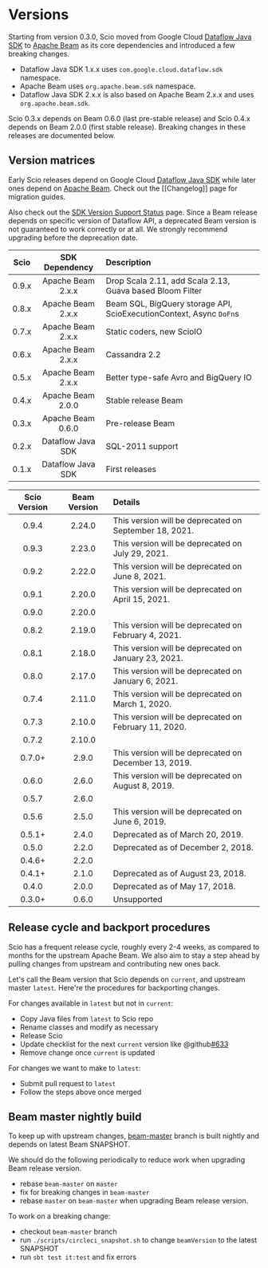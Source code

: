# Versions

Starting from version 0.3.0, Scio moved from Google Cloud [Dataflow Java SDK](https://github.com/GoogleCloudPlatform/DataflowJavaSDK) to [Apache Beam](https://beam.apache.org/) as its core dependencies and introduced a few breaking changes.

- Dataflow Java SDK 1.x.x uses `com.google.cloud.dataflow.sdk` namespace.
- Apache Beam uses `org.apache.beam.sdk` namespace.
- Dataflow Java SDK 2.x.x is also based on Apache Beam 2.x.x and uses `org.apache.beam.sdk`.

Scio 0.3.x depends on Beam 0.6.0 (last pre-stable release) and Scio 0.4.x depends on Beam 2.0.0 (first stable release). Breaking changes in these releases are documented below.

## Version matrices

Early Scio releases depend on Google Cloud [Dataflow Java SDK](https://github.com/GoogleCloudPlatform/DataflowJavaSDK) while later ones depend on [Apache Beam](https://github.com/apache/beam). Check out the [[Changelog]] page for migration guides.

Also check out the [SDK Version Support Status](https://cloud.google.com/dataflow/docs/support/sdk-version-support-status) page. Since a Beam release depends on specific version of Dataflow API, a deprecated Beam version is not guaranteed to work correctly or at all. We strongly recommend upgrading before the deprecation date.

| **Scio** | **SDK Dependency** | **Description**     |
|:--------:|:------------------:|:--------------------|
| 0.9.x    | Apache Beam 2.x.x  | Drop Scala 2.11, add Scala 2.13, Guava based Bloom Filter |
| 0.8.x    | Apache Beam 2.x.x  | Beam SQL, BigQuery storage API, ScioExecutionContext, Async `DoFn`s |
| 0.7.x    | Apache Beam 2.x.x  | Static coders, new ScioIO |
| 0.6.x    | Apache Beam 2.x.x  | Cassandra 2.2       |
| 0.5.x    | Apache Beam 2.x.x  | Better type-safe Avro and BigQuery IO |
| 0.4.x    | Apache Beam 2.0.0  | Stable release Beam |
| 0.3.x    | Apache Beam 0.6.0  | Pre-release Beam    |
| 0.2.x    | Dataflow Java SDK  | SQL-2011 support    |
| 0.1.x    | Dataflow Java SDK  | First releases      |

| **Scio Version** | **Beam Version** | **Details** |
|:----------------:|:----------------:|:------------|
| 0.9.4            | 2.24.0           | This version will be deprecated on September 18, 2021. |
| 0.9.3            | 2.23.0           | This version will be deprecated on July 29, 2021. |
| 0.9.2            | 2.22.0           | This version will be deprecated on June 8, 2021. |
| 0.9.1            | 2.20.0           | This version will be deprecated on April 15, 2021. |
| 0.9.0            | 2.20.0           |             |
| 0.8.2            | 2.19.0           | This version will be deprecated on February 4, 2021. |
| 0.8.1            | 2.18.0           | This version will be deprecated on January 23, 2021. |
| 0.8.0            | 2.17.0           | This version will be deprecated on January 6, 2021. |
| 0.7.4            | 2.11.0           | This version will be deprecated on March 1, 2020. |
| 0.7.3            | 2.10.0           | This version will be deprecated on February 11, 2020. |
| 0.7.2            | 2.10.0           | |
| 0.7.0+           | 2.9.0            | This version will be deprecated on December 13, 2019. |
| 0.6.0            | 2.6.0            | This version will be deprecated on August 8, 2019. |
| 0.5.7            | 2.6.0            | |
| 0.5.6            | 2.5.0            | This version will be deprecated on June 6, 2019. |
| 0.5.1+           | 2.4.0            | Deprecated as of March 20, 2019. |
| 0.5.0            | 2.2.0            | Deprecated as of December 2, 2018. |
| 0.4.6+           | 2.2.0            | |
| 0.4.1+           | 2.1.0            | Deprecated as of August 23, 2018. |
| 0.4.0            | 2.0.0            | Deprecated as of May 17, 2018. |
| 0.3.0+           | 0.6.0            | Unsupported |

## Release cycle and backport procedures

Scio has a frequent release cycle, roughly every 2-4 weeks, as compared to months for the upstream Apache Beam. We also aim to stay a step ahead by pulling changes from upstream and contributing new ones back.

Let's call the Beam version that Scio depends on `current`, and upstream master `latest`. Here're the procedures for backporting changes.

For changes available in `latest` but not in `current`:
- Copy Java files from `latest` to Scio repo
- Rename classes and modify as necessary
- Release Scio
- Update checklist for the next `current` version like @github[#633](#633)
- Remove change once `current` is updated

For changes we want to make to `latest`:
- Submit pull request to `latest`
- Follow the steps above once merged

## Beam master nightly build

To keep up with upstream changes, [beam-master](https://github.com/spotify/scio/tree/beam-master) branch is built nightly and depends on latest Beam SNAPSHOT.

We should do the following periodically to reduce work when upgrading Beam release version.
- rebase `beam-master` on `master`
- fix for breaking changes in `beam-master`
- rebase `master` on `beam-master` when upgrading Beam release version.

To work on a breaking change:
- checkout `beam-master` branch
- run `./scripts/circleci_snapshot.sh` to change `beamVersion` to the latest SNAPSHOT
- run `sbt test it:test` and fix errors
